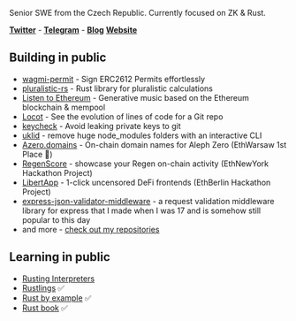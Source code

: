 Senior SWE from the Czech Republic. Currently focused on ZK & Rust.

**[Twitter](https://twitter.com/atris_eth)** - **[Telegram](https://t.me/vacekj)** - **[Blog](https://josefv.bearblog.dev/)** **[Website](https://atris.cc)**

## Building in public
- [wagmi-permit](https://github.com/vacekj/wagmi-permit) - Sign ERC2612 Permits effortlessly
- [pluralistic-rs](https://github.com/vacekj/pluralisticrs) - Rust library for pluralistic calculations
- [Listen to Ethereum](https://github.com/vacekj/listen-to-ethereum) - Generative music based on the Ethereum blockchain & mempool
- [Locot](https://github.com/vacekj/locot) - See the evolution of lines of code for a Git repo
- [keycheck](https://github.com/vacekj/keycheck) - Avoid leaking private keys to git
- [uklid](https://crates.io/crates/uklid) - remove huge node_modules folders with an interactive CLI
- [Azero.domains](https://github.com/wottpal/azero.domains) - On-chain domain names for Aleph Zero (EthWarsaw 1st Place 🥇)
- [RegenScore](https://github.com/vacekj/regenscore) - showcase your Regen on-chain activity (EthNewYork Hackathon Project)
- [LibertApp](https://github.com/vacekj/libertapp) - 1-click uncensored DeFi frontends (EthBerlin Hackathon Project)
- [express-json-validator-middleware](https://www.npmjs.com/package/express-json-validator-middleware) - a request validation middleware library for express that I made when I was 17 and is somehow still popular to this day
- and more - [check out my repositories](https://github.com/vacekj?tab=repositories&type=source)

## Learning in public
- [Rusting Interpreters](https://github.com/vacekj/rusting-interpreters)
- [Rustlings](https://github.com/vacekj/rustlings) ✅
- [Rust by example](https://github.com/vacekj/rust-by-example) ✅
- [Rust book](https://github.com/vacekj/rustbook) ✅
